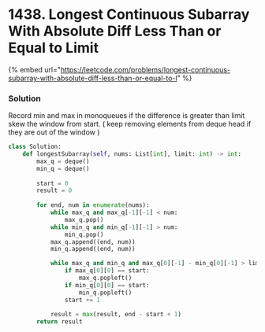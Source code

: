 # 1438. Longest Continuous Subarray With Absolute Diff Less Than or Equal to Limit

{% embed url="https://leetcode.com/problems/longest-continuous-subarray-with-absolute-diff-less-than-or-equal-to-l" %}

### Solution

Record min and max in monoqueues if the difference is greater than limit skew the window from start. ( keep removing elements from deque head if they are out of the window )

```python
class Solution:
    def longestSubarray(self, nums: List[int], limit: int) -> int:
        max_q = deque()
        min_q = deque()
        
        start = 0
        result = 0
        
        for end, num in enumerate(nums):
            while max_q and max_q[-1][-1] < num:
                max_q.pop()
            while min_q and min_q[-1][-1] > num:
                min_q.pop()
            max_q.append((end, num))
            min_q.append((end, num))

            while max_q and min_q and max_q[0][-1] - min_q[0][-1] > limit:
                if max_q[0][0] == start:
                    max_q.popleft()
                if min_q[0][0] == start:
                    min_q.popleft()
                start += 1
            
            result = max(result, end - start + 1)
        return result

```
